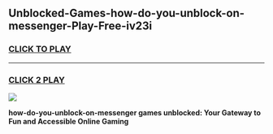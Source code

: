 
## Unblocked-Games-how-do-you-unblock-on-messenger-Play-Free-iv23i
<h3>
<a href="https://premium76.site?title=how-do-you-unblock-on-messenger&ref=21A">CLICK TO PLAY</a></h3>
<hr>

<h3>
<a href="https://premium76.site?title=how-do-you-unblock-on-messenger&ref=21A">CLICK 2 PLAY</a>
  
</h3>

<a href="https://premium76.site?title=how-do-you-unblock-on-messenger&ref=21A"><img src="https://clearcache.store/games.png"></a>


**how-do-you-unblock-on-messenger games unblocked: Your Gateway to Fun and Accessible Online Gaming**
